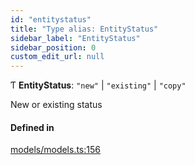 ```yaml
---
id: "entitystatus"
title: "Type alias: EntityStatus"
sidebar_label: "EntityStatus"
sidebar_position: 0
custom_edit_url: null
---
```


Ƭ **EntityStatus**: ``"new"`` \| ``"existing"`` \| ``"copy"``

New or existing status

#### Defined in

[models/models.ts:156](https://github.com/Camberi/firecms/blob/b1328ad/src/models/models.ts#L156)

